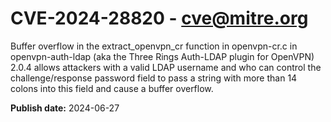 # CVE-2024-28820 - cve@mitre.org

Buffer overflow in the extract_openvpn_cr function in openvpn-cr.c in openvpn-auth-ldap (aka the Three Rings Auth-LDAP plugin for OpenVPN) 2.0.4 allows attackers with a valid LDAP username and who can control the challenge/response password field to pass a string with more than 14 colons into this field and cause a buffer overflow.

**Publish date:** 2024-06-27
